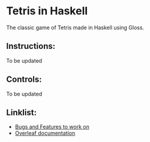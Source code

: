 # Tetris in Haskell

The classic game of Tetris made in Haskell using Gloss. 

## Instructions: 

To be updated

## Controls:

To be updated

## Linklist:

- [Bugs and Features to work on](/ThingsToDo.md)
- [Overleaf documentation](https://www.overleaf.com/project/5e52f6c3b8fd230001060130)
